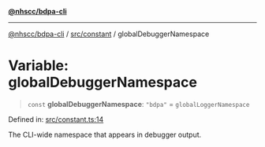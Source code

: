 [**@nhscc/bdpa-cli**](../../../README.md)

***

[@nhscc/bdpa-cli](../../../README.md) / [src/constant](../README.md) / globalDebuggerNamespace

# Variable: globalDebuggerNamespace

> `const` **globalDebuggerNamespace**: `"bdpa"` = `globalLoggerNamespace`

Defined in: [src/constant.ts:14](https://github.com/nhscc/bdpa-cli/blob/c94db553ec39d857ac60551d2e8f859ed5e499b8/src/constant.ts#L14)

The CLI-wide namespace that appears in debugger output.
